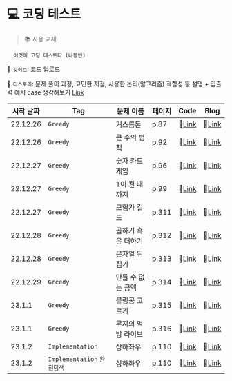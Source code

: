 # 💻 코딩 테스트

> 📚 사용 교재

      이것이 코딩 테스트다 (나동빈)

📌 `깃허브`: 코드 업로드

📌 `티스토리`: 문제 풀이 과정, 고민한 지점, 사용한 논리(알고리즘) 적합성 등 설명 + 입출력 예시 case 생각해보기 [Link](https://n-o-t-e-p-a-d.tistory.com/category/%EA%B3%B5%EB%B6%80/%EC%BD%94%EB%94%A9%ED%85%8C%EC%8A%A4%ED%8A%B8-%EB%AC%B8%EC%A0%9C%ED%92%80%EC%9D%B4)

| 시작 날짜| Tag| 문제 이름            | 페이지             | Code | Blog |
| ------ | -------- | -----------------------| -----------------------|---------------| -------------|
| 22.12.26 | `Greedy` | 거스름돈                |p.87                 | 🔗[Link](https://github.com/Chaewony/CodingTest/blob/main/Greedy/%EA%B1%B0%EC%8A%A4%EB%A6%84%EB%8F%88.cpp) | 🔗[Link](https://n-o-t-e-p-a-d.tistory.com/5)|
| 22.12.26 | `Greedy` | 큰 수의 법칙            |p.92                 | 🔗[Link](https://github.com/Chaewony/CodingTest/blob/main/Greedy/%ED%81%B0%20%EC%88%98%EC%9D%98%20%EB%B2%95%EC%B9%99.cpp) | 🔗[Link](https://n-o-t-e-p-a-d.tistory.com/6)|
| 22.12.27 | `Greedy` | 숫자 카드 게임           |p.96                 | 🔗[Link](https://github.com/Chaewony/CodingTest/blob/main/Greedy/%EC%88%AB%EC%9E%90%20%EC%B9%B4%EB%93%9C%20%EA%B2%8C%EC%9E%84.cpp) | 🔗[Link](https://n-o-t-e-p-a-d.tistory.com/7)|
| 22.12.27 | `Greedy` | 1이 될 때까지           |p.99                 | 🔗[Link](https://github.com/Chaewony/CodingTest/blob/main/Greedy/1%EC%9D%B4%20%EB%90%A0%20%EB%95%8C%EA%B9%8C%EC%A7%80.cpp) | 🔗[Link](https://n-o-t-e-p-a-d.tistory.com/8)|
| 22.12.27 | `Greedy` | 모험가 길드           |p.311                 | 🔗[Link](https://github.com/Chaewony/CodingTest/blob/main/Greedy/%EB%AA%A8%ED%97%98%EA%B0%80%20%EA%B8%B8%EB%93%9C.cpp) | 🔗[Link](https://n-o-t-e-p-a-d.tistory.com/9)|
| 22.12.28 | `Greedy` | 곱하기 혹은 더하기           |p.312                 | 🔗[Link](https://github.com/Chaewony/CodingTest/blob/main/Greedy/%EA%B3%B1%ED%95%98%EA%B8%B0%20%ED%98%B9%EC%9D%80%20%EB%8D%94%ED%95%98%EA%B8%B0.cpp) | 🔗[Link](https://n-o-t-e-p-a-d.tistory.com/10)|
| 22.12.28 | `Greedy` | 문자열 뒤집기           |p.313                 | 🔗[Link](https://github.com/Chaewony/CodingTest/blob/main/Greedy/%EB%AC%B8%EC%9E%90%EC%97%B4%20%EB%92%A4%EC%A7%91%EA%B8%B0.cpp) | 🔗[Link](https://n-o-t-e-p-a-d.tistory.com/11)|
| 22.12.29 | `Greedy` | 만들 수 없는 금액           |p.314                 | 🔗[Link](https://github.com/Chaewony/CodingTest/blob/main/Greedy/%EB%A7%8C%EB%93%A4%20%EC%88%98%20%EC%97%86%EB%8A%94%20%EA%B8%88%EC%95%A1.cpp) | 🔗[Link](https://n-o-t-e-p-a-d.tistory.com/12)|
| 23.1.1 | `Greedy` | 볼링공 고르기          |p.315                 | 🔗[Link](https://github.com/Chaewony/CodingTest/blob/main/Greedy/%EB%B3%BC%EB%A7%81%EA%B3%B5%20%EA%B3%A0%EB%A5%B4%EA%B8%B0.cpp) | 🔗[Link](https://n-o-t-e-p-a-d.tistory.com/13)|
| 23.1.1 | `Greedy` | 무지의 먹방 라이브          |p.316                 | 🔗[Link](https://github.com/Chaewony/CodingTest/blob/main/Greedy/%EB%AC%B4%EC%A7%80%EC%9D%98%20%EB%A8%B9%EB%B0%A9%20%EB%9D%BC%EC%9D%B4%EB%B8%8C.cpp) | 🔗[Link](https://n-o-t-e-p-a-d.tistory.com/14)|
| 23.1.2 | `Implementation` | 상하좌우          |p.110                 | 🔗[Link](https://github.com/Chaewony/CodingTest/blob/main/Implementation/%EC%83%81%ED%95%98%EC%A2%8C%EC%9A%B0.cpp) | 🔗[Link](https://n-o-t-e-p-a-d.tistory.com/15)|
| 23.1.2 | `Implementation` `완전탐색` | 상하좌우          |p.110                 | 🔗[Link](https://github.com/Chaewony/CodingTest/blob/main/Implementation/%EC%83%81%ED%95%98%EC%A2%8C%EC%9A%B0.cpp) | 🔗[Link](https://n-o-t-e-p-a-d.tistory.com/16)|
